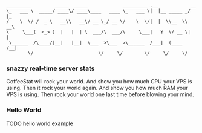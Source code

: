     _________         _____  _____             _________ .__            __   
    \_   ___ \  _____/ ____\/ ____\____   ____ \_   ___ \|  |__ _____ _/  |_ 
    /    \  \/ /  _ \   __\\   __\/ __ \_/ __ \/    \  \/|  |  \\__  \\   __\
    \     \___(  <_> )  |   |  | \  ___/\  ___/\     \___|   Y  \/ __ \|  |  
     \______  /\____/|__|   |__|  \___  >\___  >\______  /___|  (____  /__|  
            \/                        \/     \/        \/     \/     \/      

### snazzy real-time server stats

CoffeeStat will rock your world. And show you how much CPU your VPS is using. Then it rock your world again. And show you how much RAM your VPS is using. Then rock your world one last time before blowing your mind.

### Hello World
  TODO hello world example